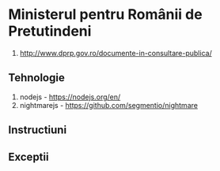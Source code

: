 # Ministerul pentru Românii de Pretutindeni

1. http://www.dprp.gov.ro/documente-in-consultare-publica/ 

## Tehnologie

1. nodejs - https://nodejs.org/en/
2. nightmarejs - https://github.com/segmentio/nightmare

## Instructiuni

## Exceptii